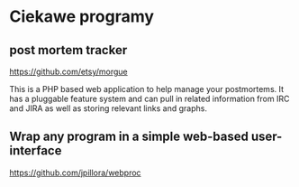 # Ciekawe programy

## post mortem tracker

https://github.com/etsy/morgue

This is a PHP based web application to help manage your postmortems. It has a pluggable feature system and can pull in related information from IRC and JIRA as well as storing relevant links and graphs.

## Wrap any program in a simple web-based user-interface

https://github.com/jpillora/webproc
